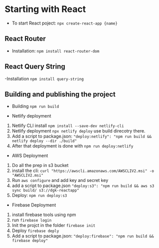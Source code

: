 # Starting with React

- To start React poject:
`npx create-react-app {name}`

## React Router

- Installation:
`npm install react-router-dom`

## React Query String 

-Installation
`npm install query-string`


## Building and publishing the project

- Building
`npm run build`

- Netlify deployment
1. Netlify CLI install `npm install --save-dev netlify-cli`
2. Netlify deployment `npx netlify deploy` use build direcotry there.
3. Add a script to package.json: `"deploy:netlify": "npm run build && netlify deploy --dir ./build"`
4. After that deployment is done with `npm run deploy:netlify`


- AWS Deployment
1. Do all the prep in s3 bucket
2. install the cli:
`curl "https://awscli.amazonaws.com/AWSCLIV2.msi" -o "AWSCLIV2.msi"`
3. Run `aws configure` and add key and secret key
4. add a script to package.json 
`"deploy:s3": "npm run build && aws s3 sync build/ s3://dgk-reactapp"`
5. Deploy: `npm run deploy:s3`

- Firebase Deployment

1. install firebase tools using npm
2. run `firebase login`
3. Init the projct in the folder `firebase init`
4. Deploy `firebase deply`
5. Add a script to package.json:
    `"deploy:firebase": "npm run build && firebase deploy"`


